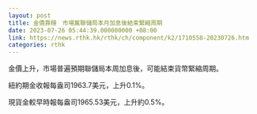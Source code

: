 ```yaml
---
layout: post
title: 金價靠穩　市場冀聯儲局本月加息後結束緊縮周期
date: 2023-07-26 05:44:39.000000000 +08:00
link: https://news.rthk.hk/rthk/ch/component/k2/1710558-20230726.htm
categories: rthk
---
```


金價上升，市場普遍預期聯儲局本周加息後，可能結束貨幣緊縮周期。

紐約期金收報每盎司1963.7美元，上升0.1%。

現貨金較早時報每盎司1965.53美元，上升約0.5%。
